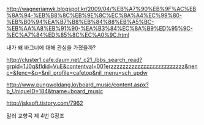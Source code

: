 http://wagnerianwk.blogspot.kr/2009/04/%EB%A7%90%EB%9F%AC%EB%8A%94-%EB%B8%8C%EB%9E%8C%EC%8A%A4%EC%99%80-%EB%B0%94%EA%B7%B8%EB%84%88%EB%A5%BC-%EB%AA%A8%EB%91%90-%EA%B3%84%EC%8A%B9%ED%95%9C-%EC%A7%84%ED%85%8C%EC%A0%9C.html

내가 왜 바그너에 대해 관심을 가졌을까?

http://cluster1.cafe.daum.net/_c21_/bbs_search_read?grpid=1J0q&fldid=VuE&contentval=001erzzzzzzzzzzzzzzzzzzzzzzzzz&nenc=&fenc=&q=&nil_profile=cafetop&nil_menu=sch_updw

http://www.pungwoldang.kr/board_music/content.aspx?b_UniqueID=184&tname=board_music

http://jsksoft.tistory.com/7962

말러 교향곡 제 4번 G장조